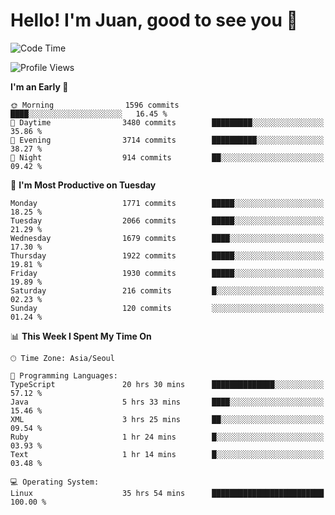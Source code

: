# Hello! I'm Juan, good to see you 👋

<!--
**Y-k-Y/Y-k-Y** is a ✨ _special_ ✨ repository because its `README.md` (this file) appears on your GitHub profile.

Here are some ideas to get you started:

- 🔭 I’m currently working on ...
- 🌱 I’m currently learning ...
- 👯 I’m looking to collaborate on ...
- 🤔 I’m looking for help with ...
- 💬 Ask me about ...
- 📫 How to reach me: ...
- 😄 Pronouns: ...
- ⚡ Fun fact: ...
-->
<!--
![Profile views](https://gpvc.arturio.dev/Y-k-Y)

[![Omid Nikrah StackOverflow](https://github-readme-stackoverflow.vercel.app/?userID=9517076)](https://stackoverflow.com/users/9517076/i-have-10-fingers)
-->

<!--START_SECTION:waka-->
![Code Time](http://img.shields.io/badge/Code%20Time-1%2C559%20hrs%201%20min-blue)

![Profile Views](http://img.shields.io/badge/Profile%20Views-0-blue)

**I'm an Early 🐤** 

```text
🌞 Morning                1596 commits        ████░░░░░░░░░░░░░░░░░░░░░   16.45 % 
🌆 Daytime                3480 commits        █████████░░░░░░░░░░░░░░░░   35.86 % 
🌃 Evening                3714 commits        ██████████░░░░░░░░░░░░░░░   38.27 % 
🌙 Night                  914 commits         ██░░░░░░░░░░░░░░░░░░░░░░░   09.42 % 
```
📅 **I'm Most Productive on Tuesday** 

```text
Monday                   1771 commits        █████░░░░░░░░░░░░░░░░░░░░   18.25 % 
Tuesday                  2066 commits        █████░░░░░░░░░░░░░░░░░░░░   21.29 % 
Wednesday                1679 commits        ████░░░░░░░░░░░░░░░░░░░░░   17.30 % 
Thursday                 1922 commits        █████░░░░░░░░░░░░░░░░░░░░   19.81 % 
Friday                   1930 commits        █████░░░░░░░░░░░░░░░░░░░░   19.89 % 
Saturday                 216 commits         █░░░░░░░░░░░░░░░░░░░░░░░░   02.23 % 
Sunday                   120 commits         ░░░░░░░░░░░░░░░░░░░░░░░░░   01.24 % 
```


📊 **This Week I Spent My Time On** 

```text
🕑︎ Time Zone: Asia/Seoul

💬 Programming Languages: 
TypeScript               20 hrs 30 mins      ██████████████░░░░░░░░░░░   57.12 % 
Java                     5 hrs 33 mins       ████░░░░░░░░░░░░░░░░░░░░░   15.46 % 
XML                      3 hrs 25 mins       ██░░░░░░░░░░░░░░░░░░░░░░░   09.54 % 
Ruby                     1 hr 24 mins        █░░░░░░░░░░░░░░░░░░░░░░░░   03.93 % 
Text                     1 hr 14 mins        █░░░░░░░░░░░░░░░░░░░░░░░░   03.48 % 

💻 Operating System: 
Linux                    35 hrs 54 mins      █████████████████████████   100.00 % 
```


<!--END_SECTION:waka-->

